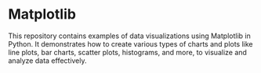# Matplotlib
This repository contains examples of data visualizations using Matplotlib in Python. It demonstrates how to create various types of charts and plots like line plots, bar charts, scatter plots, histograms, and more, to visualize and analyze data effectively.

